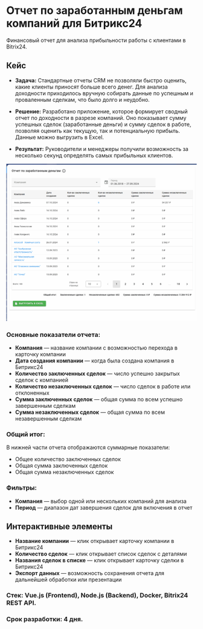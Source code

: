 # Отчет по заработанным деньгам компаний для Битрикс24

Финансовый отчет для анализа прибыльности работы с клиентами в Bitrix24.

## Кейс

- **Задача:** Стандартные отчеты CRM не позволяли быстро оценить, какие клиенты приносят больше всего денег. Для анализа доходности приходилось вручную собирать данные по успешным и проваленным сделкам, что было долго и неудобно.

- **Решение:** Разработано приложение, которое формирует сводный отчет по доходности в разрезе компаний. Оно показывает сумму успешных сделок (заработанные деньги) и сумму сделок в работе, позволяя оценить как текущую, так и потенциальную прибыль. Данные можно выгрузить в Excel.

- **Результат:** Руководители и менеджеры получили возможность за несколько секунд определять самых прибыльных клиентов.

![Демонстрация работы приложения](demonstration.gif)

### Основные показатели отчета:

- **Компания** — название компании с возможностью перехода в карточку компании
- **Дата создания компании** — когда была создана компания в Битрикс24
- **Количество заключенных сделок** — число успешно закрытых сделок с компанией
- **Количество незаключенных сделок** — число сделок в работе или отклоненных
- **Сумма заключенных сделок** — общая сумма по всем успешно завершенным сделкам
- **Сумма незаключенных сделок** — общая сумма по всем незавершенным сделкам

### Общий итог:

В нижней части отчета отображаются суммарные показатели:

- Общее количество заключенных сделок
- Общая сумма заключенных сделок
- Общая сумма незаключенных сделок

### Фильтры:

- **Компания** — выбор одной или нескольких компаний для анализа
- **Период** — диапазон дат завершения сделок для включения в отчет

## Интерактивные элементы

- **Название компании** — клик открывает карточку компании в Битрикс24
- **Количество сделок** — клик открывает список сделок с деталями
- **Названия сделок в списке** — клик открывает карточку сделки в Битрикс24
- **Экспорт данных** — возможность сохранения отчета для дальнейшей обработки или презентации

### Стек: Vue.js (Frontend), Node.js (Backend), Docker, Bitrix24 REST API.
### Срок разработки: 4 дня.



